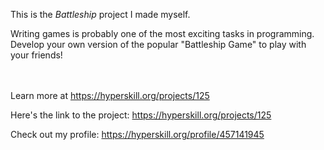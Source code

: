 This is the *Battleship* project I made myself.


<p>Writing games is probably one of the most exciting tasks in programming. Develop your own version of the popular "Battleship Game" to play with your friends!</p><br/><br/>Learn more at <a href="https://hyperskill.org/projects/125?utm_source=ide&utm_medium=ide&utm_campaign=ide&utm_content=project-card">https://hyperskill.org/projects/125</a>

Here's the link to the project: https://hyperskill.org/projects/125

Check out my profile: https://hyperskill.org/profile/457141945